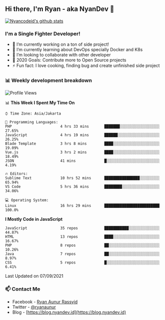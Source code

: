 ## Hi there, I'm Ryan - aka NyanDev 👋

[![Nyancodeid's github stats](https://github-readme-stats.vercel.app/api?username=nyancodeid)](https://github.com/nyancodeid/nyancodeid)

### I'm a Single Fighter Developer!
- 🔭 I’m currently working on a ton of side project!
- 🌱 I’m currently learning about DevOps specially Docker and K8s
- 👯 I’m looking to collaborate with other developer
- 🥅 2020 Goals: Contribute more to Open Source projects
- ⚡ Fun fact: I love cooking, finding bug and create unfinished side project 

### 📊 Weekly development breakdown

<!--START_SECTION:waka-->
![Profile Views](http://img.shields.io/badge/Profile%20Views-10-blue)

📊 **This Week I Spent My Time On** 

```text
⌚︎ Time Zone: Asia/Jakarta

💬 Programming Languages: 
PHP                      4 hrs 33 mins       ███████░░░░░░░░░░░░░░░░░░   27.65% 
JavaScript               4 hrs 19 mins       ██████░░░░░░░░░░░░░░░░░░░   26.25% 
Blade Template           3 hrs 8 mins        ████░░░░░░░░░░░░░░░░░░░░░   19.09% 
Vue.js                   3 hrs 2 mins        ████░░░░░░░░░░░░░░░░░░░░░   18.49% 
JSON                     41 mins             █░░░░░░░░░░░░░░░░░░░░░░░░   4.19%

🔥 Editors: 
Sublime Text             10 hrs 52 mins      ████████████████░░░░░░░░░   65.94% 
VS Code                  5 hrs 36 mins       ████████░░░░░░░░░░░░░░░░░   34.06%

💻 Operating System: 
Linux                    16 hrs 29 mins      █████████████████████████   100.0%

```

**I Mostly Code in JavaScript** 

```text
JavaScript               35 repos            ███████████░░░░░░░░░░░░░░   44.87% 
HTML                     13 repos            ████░░░░░░░░░░░░░░░░░░░░░   16.67% 
PHP                      8 repos             ██░░░░░░░░░░░░░░░░░░░░░░░   10.26% 
Java                     7 repos             ██░░░░░░░░░░░░░░░░░░░░░░░   8.97% 
CSS                      5 repos             █░░░░░░░░░░░░░░░░░░░░░░░░   6.41%

```



 Last Updated on 07/09/2021
<!--END_SECTION:waka-->

### 📫 Contact Me
- Facebook - [Ryan Aunur Rassyid](https://facebook.com/ryan.hac)
- Twitter - [@ryanaunur](https://twitter.com/ryanaunur)
- Blog - [https://blog.nyandev.id](https://blog.nyandev.id)
